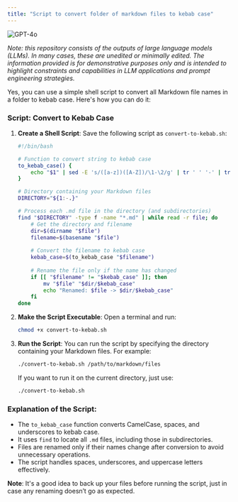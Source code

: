```yaml
---
title: "Script to convert folder of markdown files to kebab case"
---
```

![GPT-4o](https://img.shields.io/badge/GPT--4o-3333FF?style=for-the-badge&logo=openai&logoColor=white)



*Note: this repository consists of the outputs of large language models (LLMs). In many cases, these are unedited or minimally edited. The information provided is for demonstrative purposes only and is intended to highlight constraints and capabilities in LLM applications and prompt engineering strategies.*


Yes, you can use a simple shell script to convert all Markdown file names in a folder to kebab case. Here's how you can do it:

### Script: Convert to Kebab Case

1. **Create a Shell Script**:
   Save the following script as `convert-to-kebab.sh`:

   ```bash
   #!/bin/bash

   # Function to convert string to kebab case
   to_kebab_case() {
       echo "$1" | sed -E 's/([a-z])([A-Z])/\1-\2/g' | tr ' ' '-' | tr '_' '-' | tr '[:upper:]' '[:lower:]'
   }

   # Directory containing your Markdown files
   DIRECTORY="${1:-.}"

   # Process each .md file in the directory (and subdirectories)
   find "$DIRECTORY" -type f -name "*.md" | while read -r file; do
       # Get the directory and filename
       dir=$(dirname "$file")
       filename=$(basename "$file")
       
       # Convert the filename to kebab case
       kebab_case=$(to_kebab_case "$filename")
       
       # Rename the file only if the name has changed
       if [[ "$filename" != "$kebab_case" ]]; then
           mv "$file" "$dir/$kebab_case"
           echo "Renamed: $file -> $dir/$kebab_case"
       fi
   done
   ```

2. **Make the Script Executable**:
   Open a terminal and run:
   ```bash
   chmod +x convert-to-kebab.sh
   ```

3. **Run the Script**:
   You can run the script by specifying the directory containing your Markdown files. For example:
   ```bash
   ./convert-to-kebab.sh /path/to/markdown/files
   ```

   If you want to run it on the current directory, just use:
   ```bash
   ./convert-to-kebab.sh
   ```

### Explanation of the Script:
- The `to_kebab_case` function converts CamelCase, spaces, and underscores to kebab case.
- It uses `find` to locate all `.md` files, including those in subdirectories.
- Files are renamed only if their names change after conversion to avoid unnecessary operations.
- The script handles spaces, underscores, and uppercase letters effectively.

**Note**: It's a good idea to back up your files before running the script, just in case any renaming doesn’t go as expected.